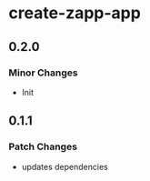 # create-zapp-app

## 0.2.0

### Minor Changes

- Init

## 0.1.1

### Patch Changes

- updates dependencies

